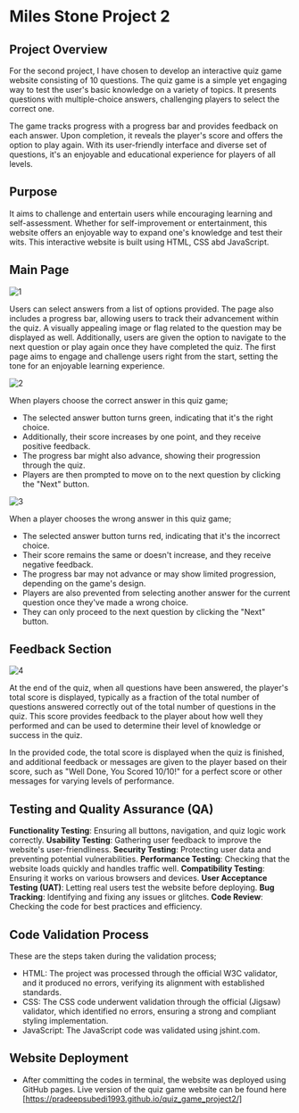 # Miles Stone Project 2

 ## Project Overview 
For the second project, I have chosen to develop an interactive quiz game website consisting of 10 questions.
The quiz game is a simple yet engaging way to test the user's basic knowledge on a variety of topics. It presents questions with multiple-choice answers, challenging players to select the correct one. 

The game tracks progress with a progress bar and provides feedback on each answer. Upon completion, it reveals the player's score and offers the option to play again. With its user-friendly interface and diverse set of questions, it's an enjoyable and educational experience for players of all levels.

## Purpose 
It aims to challenge and entertain users while encouraging learning and self-assessment. Whether for self-improvement or entertainment, this website offers an enjoyable way to expand one's knowledge and test their wits. This interactive website is built using HTML, CSS abd JavaScript. 
 
## Main Page
![1](https://github.com/pradeepsubedi1993/quiz_game_project2/assets/61549864/db282378-0887-4d17-bea4-f7b8bccbbe03)

Users can select answers from a list of options provided. The page also includes a progress bar, allowing users to track their advancement within the quiz. A visually appealing image or flag related to the question may be displayed as well. Additionally, users are given the option to navigate to the next question or play again once they have completed the quiz. The first page aims to engage and challenge users right from the start, setting the tone for an enjoyable learning experience.

![2](https://github.com/pradeepsubedi1993/quiz_game_project2/assets/61549864/54de8e2a-db2c-4ae2-b65d-aa0fe348f29d)

When players choose the correct answer in this quiz game; 
* The selected answer button turns green, indicating that it's the right choice.
* Additionally, their score increases by one point, and they receive positive feedback.
* The progress bar might also advance, showing their progression through the quiz.
* Players are then prompted to move on to the next question by clicking the "Next" button. 

![3](https://github.com/pradeepsubedi1993/quiz_game_project2/assets/61549864/24171ee6-61dc-4ffd-b5bf-bf689f1fd19c)

When a player chooses the wrong answer in this quiz game;
* The selected answer button turns red, indicating that it's the incorrect choice.
* Their score remains the same or doesn't increase, and they receive negative feedback.
* The progress bar may not advance or may show limited progression, depending on the game's design.
* Players are also prevented from selecting another answer for the current question once they've made a wrong choice.
* They can only proceed to the next question by clicking the "Next" button.
  

## Feedback Section

![4](https://github.com/pradeepsubedi1993/quiz_game_project2/assets/61549864/fefd6b90-9d45-4da2-abdf-c74426bf363b)

At the end of the quiz, when all questions have been answered, the player's total score is displayed, typically as a fraction of the total number of questions answered correctly out of the total number of questions in the quiz. This score provides feedback to the player about how well they performed and can be used to determine their level of knowledge or success in the quiz.

In the provided code, the total score is displayed when the quiz is finished, and additional feedback or messages are given to the player based on their score, such as "Well Done, You Scored 10/10!" for a perfect score or other messages for varying levels of performance.

## Testing and Quality Assurance (QA)
**Functionality Testing**: Ensuring all buttons, navigation, and quiz logic work correctly.
**Usability Testing**: Gathering user feedback to improve the website's user-friendliness.
**Security Testing**: Protecting user data and preventing potential vulnerabilities.
**Performance Testing**: Checking that the website loads quickly and handles traffic well.
**Compatibility Testing**: Ensuring it works on various browsers and devices.
**User Acceptance Testing (UAT)**: Letting real users test the website before deploying.
**Bug Tracking**: Identifying and fixing any issues or glitches.
**Code Review**: Checking the code for best practices and efficiency.

## Code Validation Process 
These are the steps taken during the validation process; 
* HTML: The project was processed through the official W3C validator, and it produced no errors, verifying its alignment with established standards.
* CSS: The CSS code underwent validation through the official (Jigsaw) validator, which identified no errors, ensuring a strong and compliant styling implementation.
* JavaScript: The JavaScript code was validated using jshint.com.

## Website Deployment
* After committing the codes in terminal, the website was deployed using GitHub pages.
  Live version of the quiz game website can be found here [https://pradeepsubedi1993.github.io/quiz_game_project2/]
